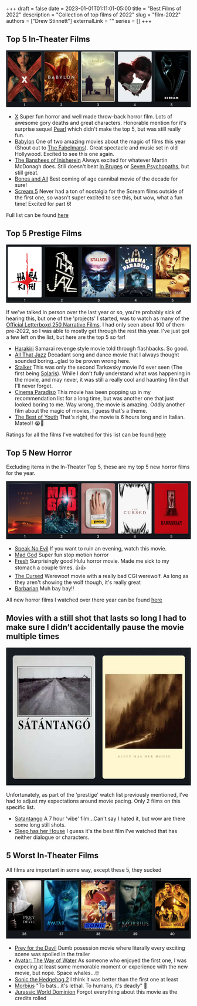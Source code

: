 +++
draft = false
date = 2023-01-01T01:11:01-05:00
title = "Best Films of 2022"
description = "Collection of top films of 2022"
slug = "film-2022"
authors = ["Drew Stinnett"]
externalLink = ""
series = []
+++

## Top 5 In-Theater Films

![best-in-theater-films](/images/2022-films/best-theater.png)

* [X](https://letterboxd.com/film/x-2022/) Super fun horror and well made throw-back horror film. Lots of awesome gory deaths and great characters. Honorable mention for it's surprise sequel [Pearl](https://letterboxd.com/film/pearl-2022/) which didn't make the top 5, but was still really fun.
* [Babylon](https://letterboxd.com/film/babylon-2022/) One of two amazing movies about the magic of films this year (Shout out to [The Fabelmans](https://letterboxd.com/film/the-fabelmans/)). Great spectacle and music set in old Hollywood. Excited to see this one again.
* [The Banshees of Inisherein](https://letterboxd.com/film/the-banshees-of-inisherin/) Always excited for whatever Martin McDonagh does. Still doesn't beat [In Bruges](https://letterboxd.com/film/in-bruges/) or [Seven Psychopaths](https://letterboxd.com/film/seven-psychopaths/), but still great.
* [Bones and All](https://letterboxd.com/film/bones-and-all/) Best coming of age cannibal movie of the decade for sure!
* [Scream 5](https://letterboxd.com/film/scream-2022/) Never had a ton of nostalgia for the Scream films outside of the first one, so wasn't super excited to see this, but wow, what a fun time! Excited for part 6!

Full list can be found [here](https://letterboxd.com/mondodrew/list/2022-movie-church/)

## Top 5 Prestige Films

![prestige](/images/2022-films/prestige.png)

If we've talked in person over the last year or so, you're probably sick of hearing this, but one of the 'projects' I started, was to watch as many of the [Official Letterboxd 250 Narrative Films](https://letterboxd.com/willy15/list/top-250-narrative/). I had only seen about 100 of them pre-2022, so I was able to mostly get through the rest this year. I've just got a few left on the list, but here are the top 5 so far!

* [Harakiri](https://letterboxd.com/film/harakiri/) Samarai revenge style movie told through flashbacks. So good.
* [All That Jazz](https://letterboxd.com/film/all-that-jazz/) Decadant song and dance movie that I always thought sounded boring...glad to be proven wrong here.
* [Stalker](https://letterboxd.com/film/stalker/) This was only the second Tarkovsky movie I'd ever seen (The first being [Solaris](https://letterboxd.com/film/solaris/)). While I don't fully understand what was happening in the movie, and may never, it was still a really cool and haunting film that I'll never forget.
* [Cinema Paradiso](https://letterboxd.com/film/cinema-paradiso/) This movie has been popping up in my recommendation list for a long time, but was another one that just looked boring to me. Way wrong, the movie is amazing. Oddly another film about the magic of movies, I guess that's a theme.
* [The Best of Youth](https://letterboxd.com/film/the-best-of-youth/) That's right, the movie is 6 hours long and in Italian. Mateo!! 😭🤌

Ratings for all the films I've watched for this list can be found [here](https://letterboxd.com/mondodrew/list/watching-all-films-in-the-top-250-narrative/)

## Top 5 New Horror

Excluding items in the In-Theater Top 5, these are my top 5 new horror films for the year.

![horror](/images/2022-films/horror.png)

* [Speak No Evil](https://letterboxd.com/film/speak-no-evil-2022/) If you want to ruin an evening, watch this movie.
* [Mad God](https://letterboxd.com/film/mad-god/) Super fun stop motion horror
* [Fresh](https://letterboxd.com/film/fresh-2022/) Surprisingly good Hulu horror movie. Made me sick to my stomach a couple times. 👍👍
* [The Cursed](https://letterboxd.com/film/the-cursed-2021/) Werewoof movie with a really bad CGI werewolf. As long as they aren't showing the wolf though, it's really great
* [Barbarian](https://letterboxd.com/film/barbarian-2022/) Muh bay bay!!

All new horror films I watched over there year can be found [here](https://letterboxd.com/mondodrew/list/2022-new-to-me-horror/)

## Movies with a still shot that lasts so long I had to make sure I didn’t accidentally pause the movie multiple times

![still](/images/2022-films/still.png)

Unfortunately, as part of the 'prestige' watch list previously mentioned, I've had to adjust my expectations around movie pacing. Only 2 films on this specific list.

* [Satantango](https://letterboxd.com/film/satantango/) A 7 hour 'vibe' film...Can't say I hated it, but wow are there some long still shots.
* [Sleep has her House](https://letterboxd.com/film/sleep-has-her-house/) I guess it's the best film I've watched that has neither dialogue or characters.

## 5 Worst In-Theater Films

All films are important in some way, except these 5, they sucked

![worst](/images/2022-films/worst.png)

* [Prey for the Devil](https://letterboxd.com/film/prey-for-the-devil/) Dumb posession movie where literally every exciting scene was spoiled in the trailer
* [Avatar: The Way of Water](https://letterboxd.com/film/avatar-the-way-of-water/) As someone who enjoyed the first one, I was expecing at least some memorable moment or experience with the new movie, but nope. Space whales...🙄
* [Sonic the Hedgehog 2](https://letterboxd.com/film/sonic-the-hedgehog-2/) I think it was better than the first one at least
* [Morbius](https://letterboxd.com/film/morbius/) "To bats...it's lethal. To humans, it's deadly" 🤔
* [Jurassic World Dominion](https://letterboxd.com/film/jurassic-world-dominion/) Forgot everything about this movie as the credits rolled
